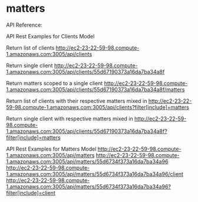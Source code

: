 # matters

API Reference:

API Rest Examples for Clients Model

Return list of clients
  http://ec2-23-22-59-98.compute-1.amazonaws.com:3005/api/clients

Return single client
  http://ec2-23-22-59-98.compute-1.amazonaws.com:3005/api/clients/55d67190373a16da7ba34a8f

Return matters scoped to a single client
  http://ec2-23-22-59-98.compute-1.amazonaws.com:3005/api/clients/55d67190373a16da7ba34a8f/matters

Return list of clients with their respective matters mixed in
  http://ec2-23-22-59-98.compute-1.amazonaws.com:3005/api/clients?filter[include]=matters

Return single client with respective matters mixed in
  http://ec2-23-22-59-98.compute-1.amazonaws.com:3005/api/clients/55d67190373a16da7ba34a8f?filter[include]=matters



API Rest Examples for Matters Model
http://ec2-23-22-59-98.compute-1.amazonaws.com:3005/api/matters
http://ec2-23-22-59-98.compute-1.amazonaws.com:3005/api/matters/55d6734f373a16da7ba34a96
http://ec2-23-22-59-98.compute-1.amazonaws.com:3005/api/matters/55d6734f373a16da7ba34a96/client
http://ec2-23-22-59-98.compute-1.amazonaws.com:3005/api/matters/55d6734f373a16da7ba34a96?filter[include]=client
